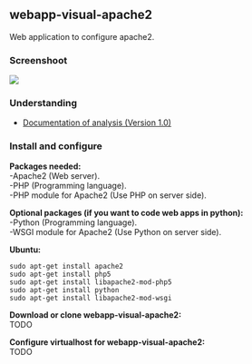 ## webapp-visual-apache2

Web application to configure apache2.

### Screenshoot

<img style="border:0px;" src="https://lh5.googleusercontent.com/-mxuF31Pdq6o/UMI7Kyd3-VI/AAAAAAAACM0/vqP5wrKDZqo/s640/webapp-visual-apache2.jpg">

### Understanding

- [Documentation of analysis (Version 1.0)](https://docs.google.com/folder/d/0B8JxC44zJg_8dmZ2YWlvblM0Q0U/edit)

### Install and configure

**Packages needed:**  
-Apache2 (Web server).  
-PHP (Programming language).  
-PHP module for Apache2 (Use PHP on server side).

**Optional packages (if you want to code web apps in python):**  
-Python (Programming language).  
-WSGI module for Apache2 (Use Python on server side).  

**Ubuntu:**

    sudo apt-get install apache2
    sudo apt-get install php5
    sudo apt-get install libapache2-mod-php5
    sudo apt-get install python
    sudo apt-get install libapache2-mod-wsgi

**Download or clone webapp-visual-apache2:**  
TODO

**Configure virtualhost for webapp-visual-apache2:**  
TODO